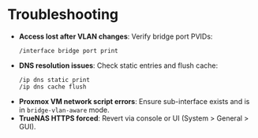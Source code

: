 # Troubleshooting

- **Access lost after VLAN changes**: Verify bridge port PVIDs:
  ```shell
  /interface bridge port print
  ```
- **DNS resolution issues**: Check static entries and flush cache:
  ```shell
  /ip dns static print
  /ip dns cache flush
  ```
- **Proxmox VM network script errors**: Ensure sub-interface exists and is in `bridge-vlan-aware` mode.
- **TrueNAS HTTPS forced**: Revert via console or UI (System > General > GUI).
